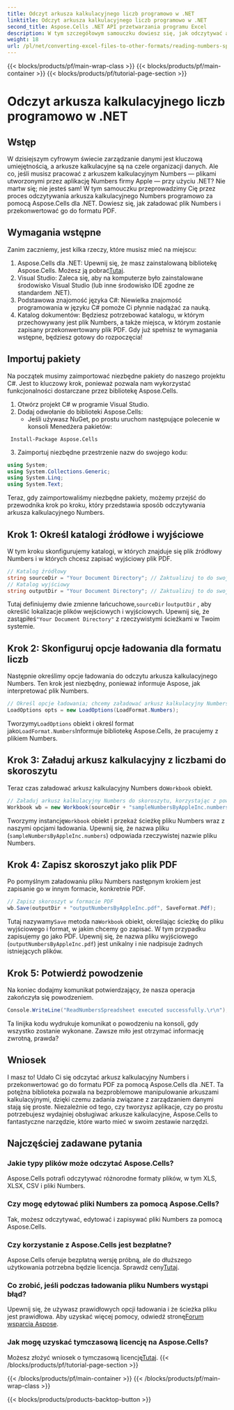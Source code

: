 ```yaml
---
title: Odczyt arkusza kalkulacyjnego liczb programowo w .NET
linktitle: Odczyt arkusza kalkulacyjnego liczb programowo w .NET
second_title: Aspose.Cells .NET API przetwarzania programu Excel
description: W tym szczegółowym samouczku dowiesz się, jak odczytywać arkusze kalkulacyjne Numbers i konwertować je do formatu PDF za pomocą Aspose.Cells dla .NET.
weight: 18
url: /pl/net/converting-excel-files-to-other-formats/reading-numbers-spreadsheet/
---
```


{{< blocks/products/pf/main-wrap-class >}}
{{< blocks/products/pf/main-container >}}
{{< blocks/products/pf/tutorial-page-section >}}

# Odczyt arkusza kalkulacyjnego liczb programowo w .NET

## Wstęp
W dzisiejszym cyfrowym świecie zarządzanie danymi jest kluczową umiejętnością, a arkusze kalkulacyjne są na czele organizacji danych. Ale co, jeśli musisz pracować z arkuszem kalkulacyjnym Numbers — plikami utworzonymi przez aplikację Numbers firmy Apple — przy użyciu .NET? Nie martw się; nie jesteś sam! W tym samouczku przeprowadzimy Cię przez proces odczytywania arkusza kalkulacyjnego Numbers programowo za pomocą Aspose.Cells dla .NET. Dowiesz się, jak załadować plik Numbers i przekonwertować go do formatu PDF.
## Wymagania wstępne
Zanim zaczniemy, jest kilka rzeczy, które musisz mieć na miejscu:
1. Aspose.Cells dla .NET: Upewnij się, że masz zainstalowaną bibliotekę Aspose.Cells. Możesz ją pobrać[Tutaj](https://releases.aspose.com/cells/net/).
2. Visual Studio: Zaleca się, aby na komputerze było zainstalowane środowisko Visual Studio (lub inne środowisko IDE zgodne ze standardem .NET).
3. Podstawowa znajomość języka C#: Niewielka znajomość programowania w języku C# pomoże Ci płynnie nadążać za nauką.
4. Katalog dokumentów: Będziesz potrzebować katalogu, w którym przechowywany jest plik Numbers, a także miejsca, w którym zostanie zapisany przekonwertowany plik PDF.
Gdy już spełnisz te wymagania wstępne, będziesz gotowy do rozpoczęcia!
## Importuj pakiety
Na początek musimy zaimportować niezbędne pakiety do naszego projektu C#. Jest to kluczowy krok, ponieważ pozwala nam wykorzystać funkcjonalności dostarczane przez bibliotekę Aspose.Cells.
1. Otwórz projekt C# w programie Visual Studio.
2. Dodaj odwołanie do biblioteki Aspose.Cells:
   - Jeśli używasz NuGet, po prostu uruchom następujące polecenie w konsoli Menedżera pakietów:
```
 Install-Package Aspose.Cells
 ```
3. Zaimportuj niezbędne przestrzenie nazw do swojego kodu:
```csharp
using System;
using System.Collections.Generic;
using System.Linq;
using System.Text;
```
Teraz, gdy zaimportowaliśmy niezbędne pakiety, możemy przejść do przewodnika krok po kroku, który przedstawia sposób odczytywania arkusza kalkulacyjnego Numbers.
## Krok 1: Określ katalogi źródłowe i wyjściowe
W tym kroku skonfigurujemy katalogi, w których znajduje się plik źródłowy Numbers i w których chcesz zapisać wyjściowy plik PDF.
```csharp
// Katalog źródłowy
string sourceDir = "Your Document Directory"; // Zaktualizuj to do swojego aktualnego katalogu
// Katalog wyjściowy
string outputDir = "Your Document Directory"; // Zaktualizuj to do swojego aktualnego katalogu
```
 Tutaj definiujemy dwie zmienne łańcuchowe,`sourceDir` I`outputDir` , aby określić lokalizacje plików wejściowych i wyjściowych. Upewnij się, że zastąpiłeś`"Your Document Directory"` z rzeczywistymi ścieżkami w Twoim systemie.
## Krok 2: Skonfiguruj opcje ładowania dla formatu liczb
Następnie określimy opcje ładowania do odczytu arkusza kalkulacyjnego Numbers. Ten krok jest niezbędny, ponieważ informuje Aspose, jak interpretować plik Numbers.
```csharp
// Określ opcje ładowania; chcemy załadować arkusz kalkulacyjny Numbers
LoadOptions opts = new LoadOptions(LoadFormat.Numbers);
```
 Tworzymy`LoadOptions` obiekt i określ format jako`LoadFormat.Numbers`Informuje bibliotekę Aspose.Cells, że pracujemy z plikiem Numbers. 
## Krok 3: Załaduj arkusz kalkulacyjny z liczbami do skoroszytu
Teraz czas załadować arkusz kalkulacyjny Numbers do`Workbook` obiekt.
```csharp
// Załaduj arkusz kalkulacyjny Numbers do skoroszytu, korzystając z powyższych opcji ładowania
Workbook wb = new Workbook(sourceDir + "sampleNumbersByAppleInc.numbers", opts);
```
 Tworzymy instancję`Workbook` obiekt i przekaż ścieżkę pliku Numbers wraz z naszymi opcjami ładowania. Upewnij się, że nazwa pliku (`sampleNumbersByAppleInc.numbers`) odpowiada rzeczywistej nazwie pliku Numbers.
## Krok 4: Zapisz skoroszyt jako plik PDF
Po pomyślnym załadowaniu pliku Numbers następnym krokiem jest zapisanie go w innym formacie, konkretnie PDF.
```csharp
// Zapisz skoroszyt w formacie PDF
wb.Save(outputDir + "outputNumbersByAppleInc.pdf", SaveFormat.Pdf);
```
 Tutaj nazywamy`Save` metoda na`Workbook` obiekt, określając ścieżkę do pliku wyjściowego i format, w jakim chcemy go zapisać. W tym przypadku zapisujemy go jako PDF. Upewnij się, że nazwa pliku wyjściowego (`outputNumbersByAppleInc.pdf`) jest unikalny i nie nadpisuje żadnych istniejących plików.
## Krok 5: Potwierdź powodzenie
Na koniec dodajmy komunikat potwierdzający, że nasza operacja zakończyła się powodzeniem.
```csharp
Console.WriteLine("ReadNumbersSpreadsheet executed successfully.\r\n");
```
Ta linijka kodu wydrukuje komunikat o powodzeniu na konsoli, gdy wszystko zostanie wykonane. Zawsze miło jest otrzymać informację zwrotną, prawda?
## Wniosek
I masz to! Udało Ci się odczytać arkusz kalkulacyjny Numbers i przekonwertować go do formatu PDF za pomocą Aspose.Cells dla .NET. Ta potężna biblioteka pozwala na bezproblemowe manipulowanie arkuszami kalkulacyjnymi, dzięki czemu zadania związane z zarządzaniem danymi stają się proste. Niezależnie od tego, czy tworzysz aplikacje, czy po prostu potrzebujesz wydajniej obsługiwać arkusze kalkulacyjne, Aspose.Cells to fantastyczne narzędzie, które warto mieć w swoim zestawie narzędzi.
## Najczęściej zadawane pytania
### Jakie typy plików może odczytać Aspose.Cells?  
Aspose.Cells potrafi odczytywać różnorodne formaty plików, w tym XLS, XLSX, CSV i pliki Numbers. 
### Czy mogę edytować pliki Numbers za pomocą Aspose.Cells?  
Tak, możesz odczytywać, edytować i zapisywać pliki Numbers za pomocą Aspose.Cells.
### Czy korzystanie z Aspose.Cells jest bezpłatne?  
 Aspose.Cells oferuje bezpłatną wersję próbną, ale do dłuższego użytkowania potrzebna będzie licencja. Sprawdź ceny[Tutaj](https://purchase.aspose.com/buy).
### Co zrobić, jeśli podczas ładowania pliku Numbers wystąpi błąd?  
 Upewnij się, że używasz prawidłowych opcji ładowania i że ścieżka pliku jest prawidłowa. Aby uzyskać więcej pomocy, odwiedź stronę[Forum wsparcia Aspose](https://forum.aspose.com/c/cells/9).
### Jak mogę uzyskać tymczasową licencję na Aspose.Cells?  
 Możesz złożyć wniosek o tymczasową licencję[Tutaj](https://purchase.aspose.com/temporary-license/).
{{< /blocks/products/pf/tutorial-page-section >}}

{{< /blocks/products/pf/main-container >}}
{{< /blocks/products/pf/main-wrap-class >}}

{{< blocks/products/products-backtop-button >}}
